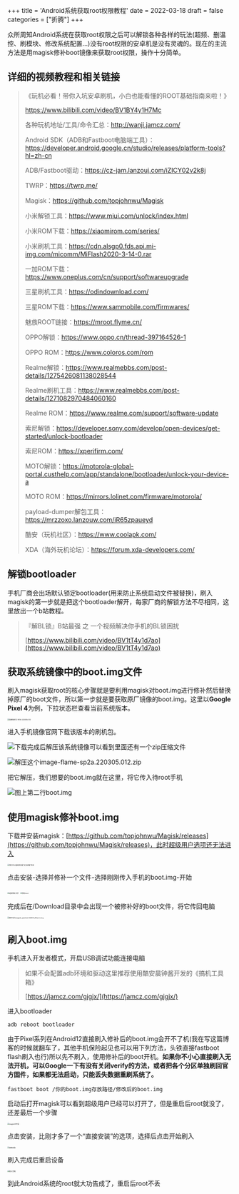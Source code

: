 +++
title = 'Android系统获取root权限教程'
date = 2022-03-18
draft = false
categories = ["折腾"]
+++

众所周知Android系统在获取root权限之后可以解锁各种各样的玩法(超频、删温控、刷模块、修改系统配置...)没有root权限的安卓机是没有灵魂的。现在的主流方法是用magisk修补boot镜像来获取root权限，操作十分简单。

## 详细的视频教程和相关链接

> 《玩机必看！带你入坑安卓刷机，小白也能看懂的ROOT基础指南来啦！》
>
> https://www.bilibili.com/video/BV1BY4y1H7Mc
>
> 各种玩机地址/工具/命令汇总：http://wanji.jamcz.com/
>
> Android SDK（ADB和Fastboot电脑端工具）：https://developer.android.google.cn/studio/releases/platform-tools?hl=zh-cn 
>
> ADB/Fastboot驱动：https://cz-jam.lanzouj.com/iZICY02v2k8j 
>
> TWRP：https://twrp.me/ 
>
> Magisk：https://github.com/topjohnwu/Magisk 
>
> 小米解锁工具：https://www.miui.com/unlock/index.html 
>
> 小米ROM下载：https://xiaomirom.com/series/ 
>
> 小米刷机工具：https://cdn.alsgp0.fds.api.mi-img.com/micomm/MiFlash2020-3-14-0.rar 
>
> 一加ROM下载：https://www.oneplus.com/cn/support/softwareupgrade 
>
> 三星刷机工具：https://odindownload.com/ 
>
> 三星ROM下载：https://www.sammobile.com/firmwares/ 
>
> 魅族ROOT链接：https://mroot.flyme.cn/ 
>
> OPPO解锁：https://www.oppo.cn/thread-397164526-1 
>
> OPPO ROM：https://www.coloros.com/rom 
>
> Realme解锁：https://www.realmebbs.com/post-details/1275426081138028544 
>
> Realme刷机工具：https://www.realmebbs.com/post-details/1271082970484060160 
>
> Realme ROM：https://www.realme.com/support/software-update 
>
> 索尼解锁：https://developer.sony.com/develop/open-devices/get-started/unlock-bootloader 
>
> 索尼ROM：https://xperifirm.com/ 
>
> MOTO解锁：https://motorola-global-portal.custhelp.com/app/standalone/bootloader/unlock-your-device-a 
>
> MOTO ROM：https://mirrors.lolinet.com/firmware/motorola/ 
>
> payload-dumper解包工具：https://mrzzoxo.lanzouw.com/iR65zpaueyd 
>
> 酷安（玩机社区）：https://www.coolapk.com/ 
>
> XDA（海外玩机论坛）：https://forum.xda-developers.com/

## 解锁bootloader

手机厂商会出场默认锁定bootloader(用来防止系统启动文件被替换)，刷入magisk的第一步就是把这个bootloader解开，每家厂商的解锁方法不尽相同，这里放出一个b站教程。

> 『解BL锁』B站最强 之 一个视频解决你手机的BL锁困扰
> 
> [https://www.bilibili.com/video/BV1tT4y1d7ao](https://www.bilibili.com/video/BV1tT4y1d7ao)

## 获取系统镜像中的boot.img文件

刷入magisk获取root的核心步骤就是要利用magisk对boot.img进行修补然后替换掉原厂的boot文件，所以第一步就是要获取原厂镜像的boot.img。这里以**Google Pixel 4**为例，下拉状态栏查看当前系统版本。

<img src="https://cdn.jsdelivr.net/gh/aahowe/image@main/root1.png" alt="如图版本为 SP2A.220305.012" style="zoom:25%;" />

进入手机镜像官网下载该版本的刷机包。

![下载完成后解压该系统镜像可以看到里面还有一个zip压缩文件](https://cdn.jsdelivr.net/gh/aahowe/image@main/root2.png)

![解压这个image-flame-sp2a.220305.012.zip](https://cdn.jsdelivr.net/gh/aahowe/image@main/root3.png)

把它解压，我们想要的boot.img就在这里，将它传入待root手机

![图上第二行boot.img](https://cdn.jsdelivr.net/gh/aahowe/image@main/root4.png)

## 使用magisk修补boot.img

下载并安装magisk：[https://github.com/topjohnwu/Magisk/releases](https://github.com/topjohnwu/Magisk/releases)，此时超级用户选项还无法进入

<img src="https://cdn.jsdelivr.net/gh/aahowe/image@main/root5.png" alt="我们可以看到目前是“无法获取”状态" style="zoom:25%;" />

点击安装-选择并修补一个文件-选择刚刚传入手机的boot.img-开始

<img src="https://cdn.jsdelivr.net/gh/aahowe/image@main/root6.png" alt="选择修补文件" style="zoom:25%;" />

<img src="https://cdn.jsdelivr.net/gh/aahowe/image@main/root7.png" alt="修补boot" style="zoom:25%;" />

完成后在/Download目录中会出现一个被修补好的boot文件，将它传回电脑

<img src="https://cdn.jsdelivr.net/gh/aahowe/image@main/root8.png" alt="图中名为magisk\_patched-24300\_95wLm.img" style="zoom:25%;" />

## 刷入boot.img

手机进入开发者模式，开启USB调试功能连接电脑

> 如果不会配置adb环境和驱动这里推荐使用酷安晨钟酱开发的《搞机工具箱》
> 
> [https://jamcz.com/gjgjx/](https://jamcz.com/gjgjx/)

进入bootloader

```
adb reboot bootloader
```

由于Pixel系列在Android12直接刷入修补后的boot.img会开不了机(我在写这篇博客的时候就翻车了，其他手机保险起见也可以用下列方法，头铁直接fastboot flash刷入也行)所以先不刷入，使用修补后的boot开机。**如果你不小心直接刷入无法开机，可以Google一下有没有关闭verify的方法，或者把各个分区单独刷回官方固件，如果都无法启动，只能丢失数据重刷系统了。**

```
fastboot boot /你的boot.img存放路径/修改后的boot.img
```

启动后打开magisk可以看到超级用户已经可以打开了，但是重启后root就没了，还差最后一个步骤

<img src="https://cdn.jsdelivr.net/gh/aahowe/image@main/root9.png" alt="magisk已开启" style="zoom:25%;" />

点击安装，比刚才多了一个“直接安装”的选项，选择后点击开始刷入

<img src="https://cdn.jsdelivr.net/gh/aahowe/image@main/root10.png" alt="直接安装" style="zoom:25%;" />

刷入完成后重启设备

<img src="https://cdn.jsdelivr.net/gh/aahowe/image@main/root11.png" alt="刷入完成" style="zoom: 25%;" />

到此Android系统的root就大功告成了，重启后root不丢

